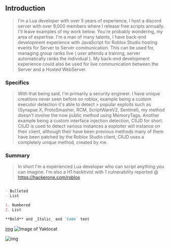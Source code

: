 ## Introduction

  >   I'm a Lua developer with over 5 years of experience, I host a discord server with over 9,000 members where I release free scripts annually. I'll leave examples of my work below.
> You're probably wondering, my area of expertise. I'm a man of many talents, I have back-end development experience with JavaScript for Roblox Studio hosting events for Server   to Server communication. This can be used for, managing group ranks live ( user attends a training, server automatically ranks the individual ). My back-end development experience could also be used for live communication between the Server and a Hosted WebServer.

### Specifics

  > With that being said, I'm primarily a security engineer. I have unique creations never seen before on roblox, example being a custom executor detection it's able to detect > popular exploits such as (Synapse X, ProtoSmasher, RCM, ScriptWareV2, Sentinel), my method doesn't involve the now public method using MemoryTags.  Another example being a custom interface injection detection, CIIJD for short. CIIJD is used to detect various instances a exploiter will instance on their client, although their have been previous methods many of them have been patched by the Roblox Studio client, CIIJD uses a completely unique method, created by me.

### Summary
> In short I'm a experienced Lua developer who can script anything you can imagine. I'm also a H1 hacktivist with 1 vulnerability reported @ https://hackerone.com/roblox



```markdown

- Bulleted
- List

1. Numbered
2. List

**Bold** and _Italic_ and `Code` text

```
[img](https://i.imgur.com/eWlRTKv.png)
![Image of Yaktocat](https://streamable.com/3bj5d3)

![img](https://streamable.com/3bj5d3) 
